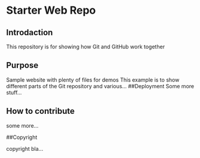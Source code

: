 # Starter Web Repo

## Introdaction

This repository is for showing how Git and GitHub work together

## Purpose

Sample website with plenty of files for demos
This example is to show different parts of the Git repository and various...
##Deployment
Some more stuff...
## How to contribute

some more...

##Copyright

copyright bla...